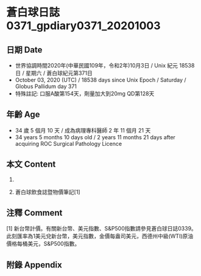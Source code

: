 [_metadata_:encoding]: - "utf-8"
[_metadata_:language]: - "zh-Hant-TW"
[_metadata_:fileformat]: - "markdown"
[_metadata_:MIME_type]: - "text/plain"
[_metadata_:markdown_version]: - "commonmark version 0.29"
[_metadata_:markdown_spec]: - "https://spec.commonmark.org/0.29/"

# 蒼白球日誌0371_gpdiary0371_20201003 #

## 日期 Date ##

* 世界協調時間2020年(中華民國109年，令和2年)10月3日 / Unix 紀元 18538 日 / 星期六 / 蒼白球紀元第371日
* October 03, 2020 (UTC) / 18538 days since Unix Epoch / Saturday / Globus Pallidum day 371
* 特殊註記: 口服A酸第154天，劑量加大到20mg QD第128天

## 年齡 Age ##

* 34 歲 5 個月 10 天 / 成為病理專科醫師 2 年 11 個月 21 天
* 34 years 5 months 10 days old / 2 years 11 months 21 days after acquiring ROC Surgical Pathology Licence

## 本文 Content ##

1. 

    
2. 蒼白球飲食誌暨物價筆記[1]

    

## 注釋 Comment ##

[1] 新台幣計價。有關新台幣、美元指數、S&P500指數請參見蒼白球日誌0339。此刻匯率為1美元兌新台幣，美元指數，金價每盎司美元，西德州中級(WTI)原油價格每桶美元，S&P500指數。



## 附錄 Appendix ##

